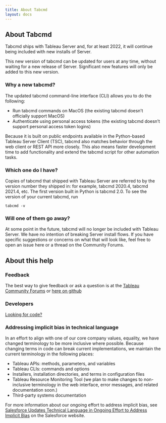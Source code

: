 ```yaml
---
title: About Tabcmd
layout: docs
---
```



## About Tabcmd
Tabcmd ships with Tableau Server and, for at least 2022, it will continue being included with new installs of Server. 

This new version of tabcmd can be updated for users at any time, without waiting for a new release of Server. Significant new features will only be added to this new version.

### Why a new tabcmd? 
The updated tabcmd command-line interface (CLI) allows you to do the following:
* Run tabcmd commands on MacOS (the existing tabcmd doesn’t officially support MacOS)
* Authenticate using personal access tokens (the existing tabcmd doesn’t support personal access token logins)

Because it is built on public endpoints available in the Python-based Tableau Server Client (TSC), tabcmd also matches behavior through the web client or REST API more closely. This also means faster development time to add functionality and extend the tabcmd script for other automation tasks.

### Which one do I have?
Copies of tabcmd that shipped with Tableau Server are referred to by the version number they shipped in: for example, tabcmd 2020.4, tabcmd 2021.4, etc. The first version built in Python is tabcmd 2.0. To see the version of your current tabcmd, run

`tabcmd -v`

### Will one of them go away?
At some point in the future, tabcmd will no longer be included with Tableau Server. We have no intention of breaking Server install flows. If you have specific suggestions or concerns on what that will look like, feel free to open an issue here or a thread on the Community Forums.

## About this help

### Feedback 
The best way to give feedback or ask a question is at the [Tableau Community Forums](https://community.tableau.com/s/topic/0TO4T000000QT6xWAG/tabcmd) or [here on github](https://github.com/tableau/tabcmd/issues)

### Developers
[Looking for code?](https://github.com/tableau/tabcmd)

### Addressing implicit bias in technical language
In an effort to align with one of our core company values, equality, we have changed terminology to be more inclusive where possible. Because changing terms in code can break current implementations, we maintain the current terminology in the following places:

- Tableau APIs: methods, parameters, and variables
- Tableau CLIs: commands and options
- Installers, installation directories, and terms in configuration files
- Tableau Resource Monitoring Tool (we plan to make changes to non-inclusive terminology in the web interface, error messages, and related documentation soon.)
- Third-party systems documentation

For more information about our ongoing effort to address implicit bias, see [Salesforce Updates Technical Language in Ongoing Effort to Address Implicit Bias](https://www.salesforce.com/news/stories/salesforce-updates-technical-language-in-ongoing-effort-to-address-implicit-bias) on the Salesforce website.
